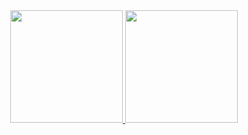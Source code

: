 <div align="center">
  <a href="https://github.com/teustenn">
  <div display="grid">
    <img height="180px" src="https://github-readme-stats.vercel.app/api?username=teustenn&count_private=true&show_icons=true&theme=github_dark"/>
    <img height="180px" src="https://github-readme-stats.vercel.app/api/top-langs/?username=teustenn&layout=compact&langs_count=7&theme=github_dark"/>
  </div>
</div>
